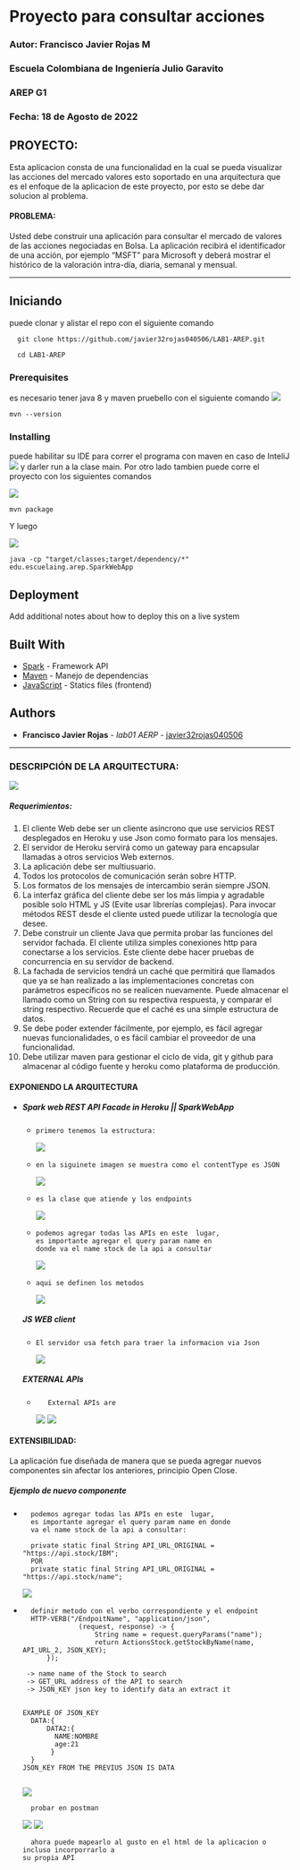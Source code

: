 
# Proyecto para consultar acciones

### Autor: Francisco Javier Rojas M
### Escuela Colombiana de Ingeniería Julio Garavito
### AREP G1
### Fecha: 18 de Agosto de 2022

## PROYECTO:
Esta aplicacion consta de una funcionalidad en la cual se pueda visualizar las acciones del mercado valores esto soportado en
una arquitectura que es el enfoque de la aplicacion de este proyecto, por esto se  debe dar solucion al problema.

#### PROBLEMA:
Usted debe construir una aplicación para consultar el mercado de valores de las acciones negociadas en Bolsa.
La aplicación recibirá el identificador de una acción, por ejemplo “MSFT” para Microsoft y deberá mostrar el histórico
de la valoración intra-día, diaria, semanal y mensual.

---

## Iniciando

puede clonar y alistar el repo con el siguiente comando

```
  git clone https://github.com/javier32rojas040506/LAB1-AREP.git
```
```
  cd LAB1-AREP
```
### Prerequisites

es necesario tener java 8 y maven pruebello con el siguiente comando
![](.README_images/f8ca9a5b.png)

```
mvn --version
```

### Installing

puede habilitar su IDE para correr el programa con maven en caso de InteliJ
![](.README_images/6385faf8.png)
y darler run a la clase main. Por otro lado tambien puede corre el proyecto con los siguientes comandos

![](.README_images/6d2eb383.png)
```
mvn package
```

Y luego

![](.README_images/b97d145b.png)
```
java -cp "target/classes;target/dependency/*" edu.escuelaing.arep.SparkWebApp
```

## Deployment

Add additional notes about how to deploy this on a live system

## Built With

* [Spark](https://sparkjava.com/documentation#views-and-templates) - Framework API
* [Maven](https://maven.apache.org/) - Manejo de dependencias
* [JavaScript](https://developer.mozilla.org/es/docs/Web/JavaScript) - Statics files (frontend)


## Authors

* **Francisco Javier Rojas** - *lab01 AERP* - [javier32rojas040506](https://github.com/javier32rojas040506)


---

### DESCRIPCIÓN  DE LA ARQUITECTURA:

![](.README_images/18e55e62.png)

##### Requerimientos:
1) El cliente Web debe ser un cliente asíncrono que use servicios REST desplegados en Heroku y use Json como formato 
para los mensajes.
2) El servidor de Heroku servirá como un gateway para encapsular llamadas a otros servicios Web externos.
3) La aplicación debe ser multiusuario.
4) Todos los protocolos de comunicación serán sobre HTTP.
5) Los formatos de los mensajes de intercambio serán siempre JSON.
6) La interfaz gráfica del cliente debe ser los más limpia y agradable posible solo HTML y JS 
(Evite usar librerías complejas). Para invocar métodos REST desde el cliente usted puede utilizar la tecnología que 
desee.
7) Debe construir un cliente Java que permita probar las funciones del servidor fachada.
El cliente utiliza simples conexiones http para conectarse a los servicios. 
Este cliente debe hacer pruebas de concurrencia en su servidor de backend.
8) La fachada de servicios tendrá un caché que permitirá que llamados que ya se han realizado a las implementaciones
concretas con parámetros específicos no se realicen nuevamente. Puede almacenar el llamado como un String con su
respectiva respuesta, y comparar el string respectivo. Recuerde que el caché es una simple estructura de datos.
9) Se debe poder extender fácilmente, por ejemplo, es fácil agregar nuevas funcionalidades, o es fácil cambiar el
proveedor de una funcionalidad.
10) Debe utilizar maven para gestionar el ciclo de vida, git y github para almacenar al código fuente y heroku como 
plataforma de producción.

#### EXPONIENDO LA ARQUITECTURA
- ##### Spark web REST API Facade in Heroku || SparkWebApp
  * ~~~
    primero tenemos la estructura: 
    ~~~
    ![](.README_images/76ab0d69.png)

  * ~~~
    en la siguinete imagen se muestra como el contentType es JSON
    ~~~
    ![](.README_images/c44df07e.png)

  * ~~~
    es la clase que atiende y los endpoints
    ~~~
    ![](.README_images/d53adfa8.png)
  
  * ~~~
    podemos agregar todas las APIs en este  lugar,
    es importante agregar el query param name en 
    donde va el name stock de la api a consultar
    ~~~
    ![](.README_images/09f39f8d.png)
  * ~~~
    aqui se definen los metodos
    ~~~
    ![](.README_images/bfc2acf2.png)
  
  ##### JS WEB client
  * ~~~
    El servidor usa fetch para traer la informacion via Json
    ~~~
    ![](.README_images/23d94ecc.png)
  ##### EXTERNAL APIs
  * ~~~
       External APIs are
     ~~~
     ![](.README_images/04768b7c.png)
     ![](.README_images/0b96cfca.png)

#### EXTENSIBILIDAD:
La aplicación fue diseñada de manera que se pueda agregar nuevos componentes sin afectar los anteriores, principio Open
Close.

##### Ejemplo de nuevo componente
* ~~~
    podemos agregar todas las APIs en este  lugar,
    es importante agregar el query param name en donde
    va el name stock de la api a consultar:
  
    private static final String API_URL_ORIGINAL = "https://api.stock/IBM";
    POR
    private static final String API_URL_ORIGINAL = "https://api.stock/name";
  ~~~
    ![](.README_images/09f39f8d.png)

* ~~~
    definir metodo con el verbo correspondiente y el endpoint
    HTTP-VERB("/EndpoitName", "application/json",
                (request, response) -> {
                    String name = request.queryParams("name");
                    return ActionsStock.getStockByName(name, API_URL_2, JSON_KEY);
        });
    
   -> name name of the Stock to search
   -> GET_URL address of the API to search
   -> JSON_KEY json key to identify data an extract it
    
    
  EXAMPLE OF JSON_KEY
    DATA:{
        DATA2:{
          NAME:NOMBRE
          age:21
         }
    }
  JSON_KEY FROM THE PREVIUS JSON IS DATA
    
  ~~~
  ![](.README_images/bfc2acf2.png)
  
  ~~~
    probar en postman
  ~~~
  ![](.README_images/91e04351.png)
  ![](.README_images/7a894d98.png)
  ~~~
    ahora puede mapearlo al gusto en el html de la aplicacion o incluso incorporrarlo a
  su propia API
  ~~~